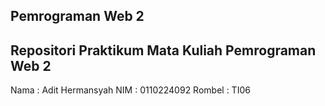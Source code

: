 ## Pemrograman Web 2

## Repositori Praktikum Mata Kuliah Pemrograman Web 2
   Nama    : Adit Hermansyah
   NIM     : 0110224092
   Rombel  : TI06
